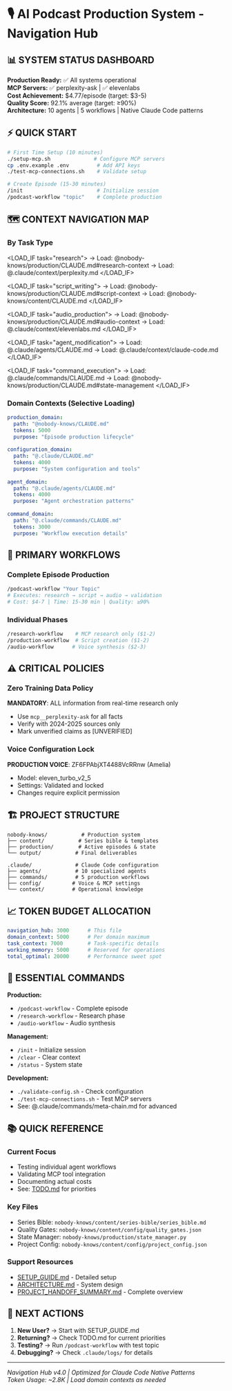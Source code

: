 # 🎙️ AI Podcast Production System - Navigation Hub
<!-- CLAUDE.md v4.0 | Token Budget: 3K | Navigation-Focused -->

## 📊 SYSTEM STATUS DASHBOARD

**Production Ready:** ✅ All systems operational  
**MCP Servers:** ✅ perplexity-ask | ✅ elevenlabs  
**Cost Achievement:** $4.77/episode (target: $3-5)  
**Quality Score:** 92.1% average (target: ≥90%)  
**Architecture:** 10 agents | 5 workflows | Native Claude Code patterns

## ⚡ QUICK START

```bash
# First Time Setup (10 minutes)
./setup-mcp.sh              # Configure MCP servers
cp .env.example .env         # Add API keys
./test-mcp-connections.sh    # Validate setup

# Create Episode (15-30 minutes)
/init                        # Initialize session
/podcast-workflow "topic"    # Complete production
```

## 🗺️ CONTEXT NAVIGATION MAP

### By Task Type
<LOAD_IF task="research">
→ Load: @nobody-knows/production/CLAUDE.md#research-context
→ Load: @.claude/context/perplexity.md
</LOAD_IF>

<LOAD_IF task="script_writing">
→ Load: @nobody-knows/production/CLAUDE.md#script-context
→ Load: @nobody-knows/content/CLAUDE.md
</LOAD_IF>

<LOAD_IF task="audio_production">
→ Load: @nobody-knows/production/CLAUDE.md#audio-context
→ Load: @.claude/context/elevenlabs.md
</LOAD_IF>

<LOAD_IF task="agent_modification">
→ Load: @.claude/agents/CLAUDE.md
→ Load: @.claude/context/claude-code.md
</LOAD_IF>

<LOAD_IF task="command_execution">
→ Load: @.claude/commands/CLAUDE.md
→ Load: @nobody-knows/production/CLAUDE.md#state-management
</LOAD_IF>

### Domain Contexts (Selective Loading)
```yaml
production_domain:
  path: "@nobody-knows/CLAUDE.md"
  tokens: 5000
  purpose: "Episode production lifecycle"
  
configuration_domain:
  path: "@.claude/CLAUDE.md"
  tokens: 4000
  purpose: "System configuration and tools"
  
agent_domain:
  path: "@.claude/agents/CLAUDE.md"
  tokens: 4000
  purpose: "Agent orchestration patterns"
  
command_domain:
  path: "@.claude/commands/CLAUDE.md"
  tokens: 3000
  purpose: "Workflow execution details"
```

## 🎯 PRIMARY WORKFLOWS

### Complete Episode Production
```bash
/podcast-workflow "Your Topic"
# Executes: research → script → audio → validation
# Cost: $4-7 | Time: 15-30 min | Quality: ≥90%
```

### Individual Phases
```bash
/research-workflow    # MCP research only ($1-2)
/production-workflow  # Script creation ($1-2)  
/audio-workflow      # Voice synthesis ($2-3)
```

## ⚠️ CRITICAL POLICIES

### Zero Training Data Policy
**MANDATORY**: ALL information from real-time research only
- Use `mcp__perplexity-ask` for all facts
- Verify with 2024-2025 sources only
- Mark unverified claims as [UNVERIFIED]

### Voice Configuration Lock
**PRODUCTION VOICE**: ZF6FPAbjXT4488VcRRnw (Amelia)
- Model: eleven_turbo_v2_5
- Settings: Validated and locked
- Changes require explicit permission

## 🏗️ PROJECT STRUCTURE

```
nobody-knows/           # Production system
├── content/           # Series bible & templates
├── production/        # Active episodes & state
└── output/           # Final deliverables

.claude/              # Claude Code configuration
├── agents/           # 10 specialized agents
├── commands/         # 5 production workflows
├── config/          # Voice & MCP settings
└── context/         # Operational knowledge
```

## 📈 TOKEN BUDGET ALLOCATION

```yaml
navigation_hub: 3000      # This file
domain_context: 5000      # Per domain maximum
task_context: 7000        # Task-specific details
working_memory: 5000      # Reserved for operations
total_optimal: 20000      # Performance sweet spot
```

## 🔧 ESSENTIAL COMMANDS

**Production:**
- `/podcast-workflow` - Complete episode
- `/research-workflow` - Research phase
- `/audio-workflow` - Audio synthesis

**Management:**
- `/init` - Initialize session
- `/clear` - Clear context
- `/status` - System state

**Development:**
- `./validate-config.sh` - Check configuration
- `./test-mcp-connections.sh` - Test MCP servers
- See: @.claude/commands/meta-chain.md for advanced

## 📚 QUICK REFERENCE

### Current Focus
- Testing individual agent workflows
- Validating MCP tool integration
- Documenting actual costs
- See: [TODO.md](./TODO.md) for priorities

### Key Files
- Series Bible: `nobody-knows/content/series-bible/series_bible.md`
- Quality Gates: `nobody-knows/content/config/quality_gates.json`
- State Manager: `nobody-knows/production/state_manager.py`
- Project Config: `nobody-knows/content/config/project_config.json`

### Support Resources
- [SETUP_GUIDE.md](./SETUP_GUIDE.md) - Detailed setup
- [ARCHITECTURE.md](./ARCHITECTURE.md) - System design
- [PROJECT_HANDOFF_SUMMARY.md](./PROJECT_HANDOFF_SUMMARY.md) - Complete overview

## 🚀 NEXT ACTIONS

1. **New User?** → Start with SETUP_GUIDE.md
2. **Returning?** → Check TODO.md for current priorities
3. **Testing?** → Run `/podcast-workflow` with test topic
4. **Debugging?** → Check `.claude/logs/` for details

---

*Navigation Hub v4.0 | Optimized for Claude Code Native Patterns*  
*Token Usage: ~2.8K | Load domain contexts as needed*
